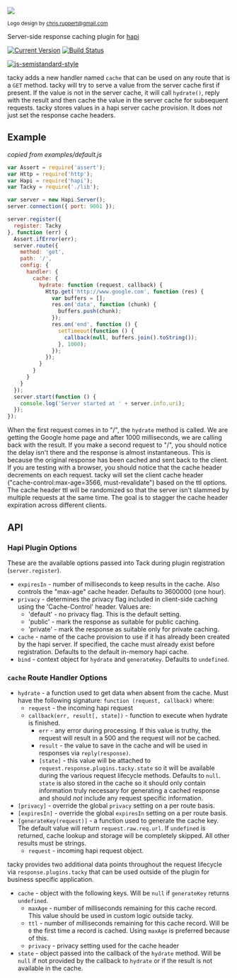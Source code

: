 ![](https://github.com/continuationlabs/tacky/raw/master/images/smaller.png)

<sub>Logo design by chris.ruppert@gmail.com</sub>

Server-side response caching plugin for [hapi](http://hapijs.com/)

[![Current Version](https://img.shields.io/npm/v/tacky.svg)](https://www.npmjs.org/package/tacky)
[![Build Status](https://travis-ci.org/continuationlabs/tacky.svg)](https://travis-ci.org/continuationlabs/tacky)

[![js-semistandard-style](https://cdn.rawgit.com/flet/semistandard/master/badge.svg)](https://github.com/Flet/semistandard)

tacky adds a new handler named `cache` that can be used on any route that is a `GET` method. tacky will try to serve a value from the server cache first if present. If the value is not in the server cache, it will call `hydrate()`, reply with the result and then cache the value in the server cache for subsequent requests. tacky stores values in a hapi server cache provision. It does *not* just set the response cache headers.

## Example
_copied from examples/default.js_

```js
var Assert = require('assert');
var Http = require('http');
var Hapi = require('hapi');
var Tacky = require('./lib');

var server = new Hapi.Server();
server.connection({ port: 9001 });

server.register({
  register: Tacky
}, function (err) {
  Assert.ifError(err);
  server.route({
    method: 'get',
    path: '/',
    config: {
      handler: {
        cache: {
          hydrate: function (request, callback) {
            Http.get('http://www.google.com', function (res) {
              var buffers = [];
              res.on('data', function (chunk) {
                buffers.push(chunk);
              });
              res.on('end', function () {
                setTimeout(function () {
                  callback(null, buffers.join().toString());
                }, 1000);
              });
            });
          }
        }
      }
    }
  });
  server.start(function () {
    console.log('Server started at ' + server.info.uri);
  });
});
```

When the first request comes in to "/", the `hydrate` method is called. We are getting the Google home page and after 1000 milliseconds, we are calling back with the result. If you make a second request to "/", you should notice the delay isn't there and the response is almost instantaneous. This is because the original response has been cached and sent back to the client. If you are testing with a browser, you should notice that the cache header decrements on each request. tacky will set the client cache header ("cache-control:max-age=3566, must-revalidate") based on the ttl options. The cache header ttl will be randomized so that the server isn't slammed by multiple requests at the same time. The goal is to stagger the cache header expiration across different clients.

## API

### Hapi Plugin Options

These are the available options passed into Tack during plugin registration (`server.register`).

- `expiresIn` - number of milliseconds to keep results in the cache. Also controls the "max-age" cache header. Defaults to 3600000 (one hour).
- `privacy` - determines the privacy flag included in client-side caching using the 'Cache-Control' header. Values are:
  - 'default' - no privacy flag. This is the default setting.
  - 'public' - mark the response as suitable for public caching.
  - 'private' - mark the response as suitable only for private caching.
- `cache` - name of the cache provision to use if it has already been created by the hapi server. If specified, the cache must already exist before registration. Defaults to the default in-memory hapi cache.
- `bind` - context object for `hydrate` and `generateKey`. Defaults to `undefined`.

### `cache` Route Handler Options

- `hydrate` - a function used to get data when absent from the cache. Must have the following signature: `function (request, callback)` where:
  - `request` - the incoming hapi request
  - `callback(err, result[, state])` - function to execute when hydrate is finished.
    - `err` - any error during processing. If this value is truthy, the request will result in a 500 and the request will _not_ be cached.
    - `result` - the value to save in the cache and will be used in responses via `reply(response)`.
    - `[state]` - this value will be attached to `request.response.plugins.tacky.state` so it will be available during the various request lifecycle methods. Defaults to `null`. `state` is also stored in the cache so it should only contain information truly necessary for generating a cached response and should *not* include any request specific information.
- `[privacy]` - override the global `privacy` setting on a per route basis.
- `[expiresIn]` - override the global `expiresIn` setting on a per route basis.
- `[generateKey(request)]` - a function used to generate the cache key. The default value will return `request.raw.req.url`. If `undefined` is returned, cache lookup and storage will be completely skipped. All other results must be strings.
  - `request` - incoming hapi request object.

tacky provides two additional data points throughout the request lifecycle via `response.plugins.tacky` that can be used outside of the plugin for business specific application.
  - `cache` - object with the following keys. Will be `null` if `generateKey` returns `undefined`.
    - `maxAge` - number of milliseconds remaining for this cache record. This value should be used in custom logic outside tacky.
    - `ttl` - number of milliseconds remaining for this cache record. Will be `0` the first time a record is cached. Using `maxAge` is preferred because of this.
    - `privacy` - privacy setting used for the cache header
  - `state` - object passed into the callback of the `hydrate` method. Will be `null` if not provided by the callback to `hydrate` or if the result is not available in the cache.
